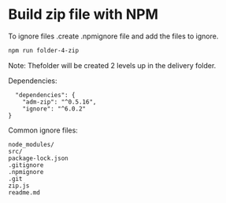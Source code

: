 # Build zip file with NPM

To ignore files .create .npmignore file and add the files to ignore.

```bash
npm run folder-4-zip
```

Note: Thefolder will be created 2 levels up in the delivery folder.

Dependencies:

```
  "dependencies": {
    "adm-zip": "^0.5.16",
    "ignore": "^6.0.2"
}
```

Common ignore files:

```
node_modules/
src/
package-lock.json
.gitignore
.npmignore
.git
zip.js
readme.md
```
